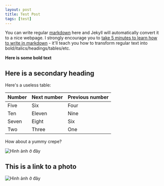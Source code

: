 ```yaml
---
layout: post
title: Test Post
tags: [test]
---
```


You can write regular [markdown](http://markdowntutorial.com/) here and Jekyll will automatically convert it to a nice webpage.  I strongly encourage you to [take 5 minutes to learn how to write in markdown](http://markdowntutorial.com/) - it'll teach you how to transform regular text into bold/italics/headings/tables/etc.

**Here is some bold text**

## Here is a secondary heading

Here's a useless table:

| Number | Next number | Previous number |
| :------ |:--- | :--- |
| Five | Six | Four |
| Ten | Eleven | Nine |
| Seven | Eight | Six |
| Two | Three | One |

How about a yummy crepe?

![Hình ảnh ở đây](https://github.com/freecoloringpages/freecoloringpages.github.io/blob/ab5422a6b8b93e029712a2671775180fc35fb2c2/img/hello_world.jpeg)

## This is a link to a photo
![Hình ảnh ở đây](~./img/hello_world.jpeg)
